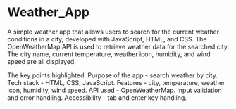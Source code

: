 # Weather_App
A simple weather app that allows users to search for the current weather conditions in a city, developed with JavaScript, HTML, and CSS. The OpenWeatherMap API is used to retrieve weather data for the searched city. The city name, current temperature, weather icon, humidity, and wind speed are all displayed.

The key points highlighted:
Purpose of the app - search weather by city.
Tech stack - HTML, CSS, JavaScript.
Features - city, temperature, weather icon, humidity, wind speed.
API used - OpenWeatherMap.
Input validation and error handling.
Accessibility - tab and enter key handling.
